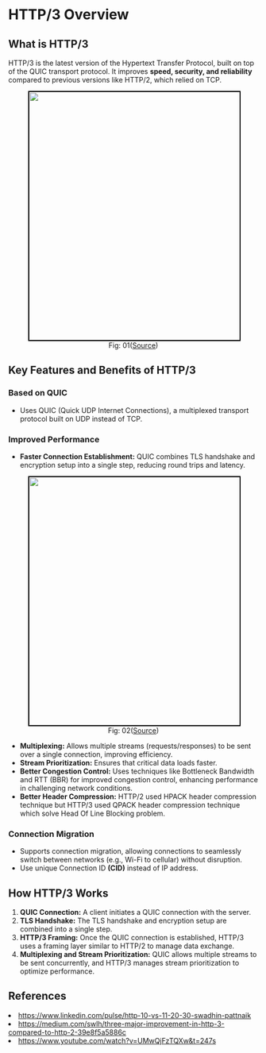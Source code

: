 # HTTP/3 Overview

## What is HTTP/3
HTTP/3 is the latest version of the Hypertext Transfer Protocol, built on top of the QUIC transport protocol. It improves **speed, security, and reliability** compared to previous versions like HTTP/2, which relied on TCP.

<figure>
	<div align="center">
	<img src="/data/HTTP_3/assets/evolutionOfHTTP.jpg" height="500" width="500" style="border: 2px solid black;"></div>
	<figcaption style="text-align: center">Fig: 01(<a href="https://www.linkedin.com/pulse/http-10-vs-11-20-30-swadhin-pattnaik">Source</a>)</figcaption>  
</figure>

## Key Features and Benefits of HTTP/3

### Based on QUIC
- Uses QUIC (Quick UDP Internet Connections), a multiplexed transport protocol built on UDP instead of TCP.

### Improved Performance
- **Faster Connection Establishment:** QUIC combines TLS handshake and encryption setup into a single step, reducing round trips and latency.

<figure>
	<div align="center">
	<img src="/data/HTTP_3/assets/handshake.png" height="500" width="500" style="border: 2px solid black;"></div>
	<figcaption style="text-align: center">Fig: 02(<a href="https://medium.com/swlh/three-major-improvement-in-http-3-compared-to-http-2-39e8f5a5886c">Source</a>)</figcaption>  
</figure>

- **Multiplexing:** Allows multiple streams (requests/responses) to be sent over a single connection, improving efficiency.
- **Stream Prioritization:** Ensures that critical data loads faster.
- **Better Congestion Control:** Uses techniques like Bottleneck Bandwidth and RTT (BBR) for improved congestion control, enhancing performance in challenging network conditions.
- **Better Header Compression:** HTTP/2 used HPACK header compression technique but HTTP/3 used QPACK header compression technique which solve Head Of Line Blocking problem.

### Connection Migration
- Supports connection migration, allowing connections to seamlessly switch between networks (e.g., Wi-Fi to cellular) without disruption.
- Use unique Connection ID **(CID)** instead of IP address.

 

## How HTTP/3 Works

1. **QUIC Connection:** A client initiates a QUIC connection with the server.
2. **TLS Handshake:** The TLS handshake and encryption setup are combined into a single step.
3. **HTTP/3 Framing:** Once the QUIC connection is established, HTTP/3 uses a framing layer similar to HTTP/2 to manage data exchange.
4. **Multiplexing and Stream Prioritization:** QUIC allows multiple streams to be sent concurrently, and HTTP/3 manages stream prioritization to optimize performance.


 

<!--<figure>
	<div align="center">
	<img src="/data/HTTP_3/assets/httpVersions.jpg" height="500" width="500" style="border: 2px solid black;"></div>
	<figcaption style="text-align: center">Fig: 03(<a href="https://www.youtube.com/watch?v=UMwQjFzTQXw&t=247s">Source</a>)</figcaption>  
</figure>-->


## References
<li><a href='https://www.linkedin.com/pulse/http-10-vs-11-20-30-swadhin-pattnaik'>https://www.linkedin.com/pulse/http-10-vs-11-20-30-swadhin-pattnaik</a>

<li><a href='https://medium.com/swlh/three-major-improvement-in-http-3-compared-to-http-2-39e8f5a5886c'>https://medium.com/swlh/three-major-improvement-in-http-3-compared-to-http-2-39e8f5a5886c</a>

<li><a href='https://www.youtube.com/watch?v=UMwQjFzTQXw&t=247s'>https://www.youtube.com/watch?v=UMwQjFzTQXw&t=247s</a>